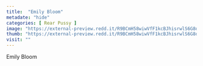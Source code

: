 ```yaml
---
title:  "Emily Bloom"
metadate: "hide"
categories: [ Rear Pussy ]
image: "https://external-preview.redd.it/R9BCmH58wiwVfF1kcBJhisrwlS6G8dXFYUOWyLSE4vE.jpg?auto=webp&s=00de802fc5ba844260db9c6d58de6d5fe1979bfd"
thumb: "https://external-preview.redd.it/R9BCmH58wiwVfF1kcBJhisrwlS6G8dXFYUOWyLSE4vE.jpg?width=1080&crop=smart&auto=webp&s=4f8fc85815a60f899fdfd93d8cbae4bac52aee15"
visit: ""
---
```

Emily Bloom
